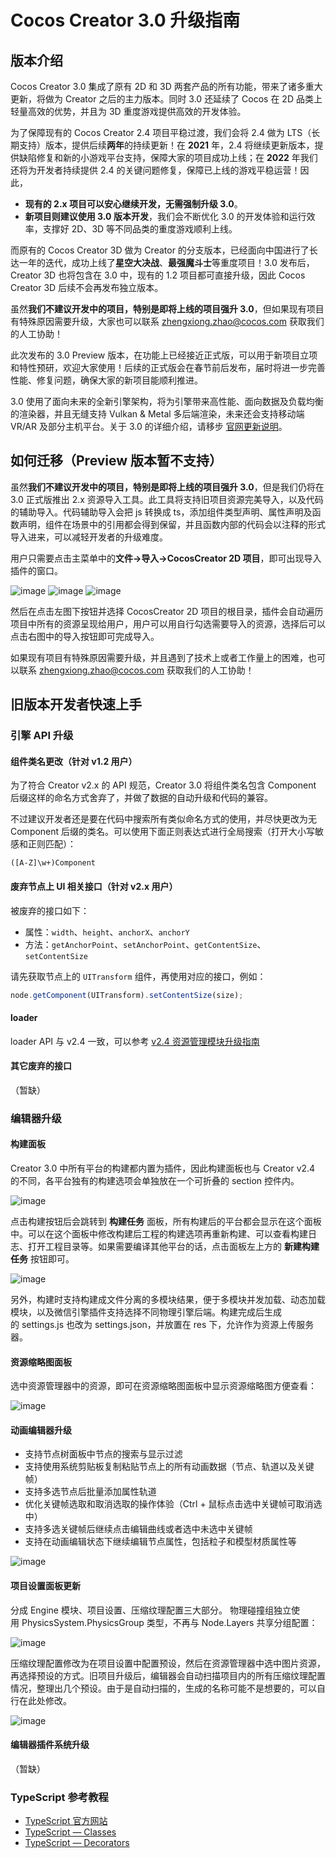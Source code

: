 # Cocos Creator 3.0 升级指南

## 版本介绍

Cocos Creator 3.0 集成了原有 2D 和 3D 两套产品的所有功能，带来了诸多重大更新，将做为 Creator 之后的主力版本。同时 3.0 还延续了 Cocos 在 2D 品类上轻量高效的优势，并且为 3D 重度游戏提供高效的开发体验。

为了保障现有的 Cocos Creator 2.4 项目平稳过渡，我们会将 2.4 做为 LTS（长期支持）版本，提供后续**两年**的持续更新！在 **2021** 年，2.4 将继续更新版本，提供缺陷修复和新的小游戏平台支持，保障大家的项目成功上线；在 **2022** 年我们还将为开发者持续提供 2.4 的关键问题修复，保障已上线的游戏平稳运营！因此，

 - **现有的 2.x 项目可以安心继续开发，无需强制升级 3.0**。
 - **新项目则建议使用 3.0 版本开发**，我们会不断优化 3.0 的开发体验和运行效率，支撑好 2D、3D 等不同品类的重度游戏顺利上线。

而原有的 Cocos Creator 3D 做为 Creator 的分支版本，已经面向中国进行了长达一年的迭代，成功上线了**星空大决战**、**最强魔斗士**等重度项目！3.0 发布后，Creator 3D 也将包含在 3.0 中，现有的 1.2 项目都可直接升级，因此 Cocos Creator 3D 后续不会再发布独立版本。

虽然**我们不建议开发中的项目，特别是即将上线的项目强升 3.0**，但如果现有项目有特殊原因需要升级，大家也可以联系 zhengxiong.zhao@cocos.com 获取我们的人工协助！

此次发布的 3.0 Preview 版本，在功能上已经接近正式版，可以用于新项目立项和特性预研，欢迎大家使用！后续的正式版会在春节前后发布，届时将进一步完善性能、修复问题，确保大家的新项目能顺利推进。

3.0 使用了面向未来的全新引擎架构，将为引擎带来高性能、面向数据及负载均衡的渲染器，并且无缝支持 Vulkan & Metal 多后端渲染，未来还会支持移动端 VR/AR 及部分主机平台。关于 3.0 的详细介绍，请移步 [官网更新说明](https://cocos.com/creator)。

## 如何迁移（Preview 版本暂不支持）

虽然**我们不建议开发中的项目，特别是即将上线的项目强升 3.0**，但是我们仍将在 3.0 正式版推出 2.x 资源导入工具。此工具将支持旧项目资源完美导入，以及代码的辅助导入。代码辅助导入会把 js 转换成 ts，添加组件类型声明、属性声明及函数声明，组件在场景中的引用都会得到保留，并且函数内部的代码会以注释的形式导入进来，可以减轻开发者的升级难度。

用户只需要点击主菜单中的**文件->导入->CocosCreator 2D 项目**，即可出现导入插件的窗口。

![image](https://user-images.githubusercontent.com/1503156/100599538-20b8c880-333b-11eb-9831-bf176730b777.png)
![image](https://user-images.githubusercontent.com/1503156/100599556-26161300-333b-11eb-8b85-31e144300f73.png)
![image](https://user-images.githubusercontent.com/1503156/100599545-23b3b900-333b-11eb-844a-876ad09fe7c6.png)

然后在点击左图下按钮并选择 CocosCreator 2D 项目的根目录，插件会自动遍历项目中所有的资源呈现给用户，用户可以用自行勾选需要导入的资源，选择后可以点击右图中的导入按钮即可完成导入。

如果现有项目有特殊原因需要升级，并且遇到了技术上或者工作量上的困难，也可以联系 zhengxiong.zhao@cocos.com 获取我们的人工协助！

## 旧版本开发者快速上手

### 引擎 API 升级

#### 组件类名更改（针对 v1.2 用户）

为了符合 Creator v2.x 的 API 规范，Creator 3.0 将组件类名包含 Component 后缀这样的命名方式舍弃了，并做了数据的自动升级和代码的兼容。

不过建议开发者还是要在代码中搜索所有类似命名方式的使用，并尽快更改为无 Component 后缀的类名。可以使用下面正则表达式进行全局搜索（打开大小写敏感和正则匹配）：

```
([A-Z]\w+)Component
```

#### 废弃节点上 UI 相关接口（针对 v2.x 用户）

被废弃的接口如下：
- 属性：`width`、`height`、`anchorX`、`anchorY`
- 方法：`getAnchorPoint`、`setAnchorPoint`、`getContentSize`、`setContentSize`

请先获取节点上的 `UITransform` 组件，再使用对应的接口，例如：
```typescript
node.getComponent(UITransform).setContentSize(size);
```

#### loader

loader API 与 v2.4 一致，可以参考 [v2.4 资源管理模块升级指南](https://docs.cocos.com/creator/manual/zh/release-notes/asset-manager-upgrade-guide.html)

#### 其它废弃的接口

（暂缺）

### 编辑器升级

#### 构建面板

Creator 3.0 中所有平台的构建都内置为插件，因此构建面板也与 Creator v2.4 的不同，各平台独有的构建选项会单独放在一个可折叠的 section 控件内。

![image](https://user-images.githubusercontent.com/1503156/100602713-3d56ff80-333f-11eb-8280-d58e262ccc2b.png)

点击构建按钮后会跳转到 **构建任务** 面板，所有构建后的平台都会显示在这个面板中。可以在这个面板中修改构建后工程的构建选项再重新构建、可以查看构建日志、打开工程目录等。如果需要编译其他平台的话，点击面板左上方的 **新建构建任务** 按钮即可。

![image](https://user-images.githubusercontent.com/1503156/100602806-5cee2800-333f-11eb-8dfe-4ba7e8e9283a.png)

另外，构建时支持构建成文件分离的多模块结果，便于多模块并发加载、动态加载模块，以及微信引擎插件支持选择不同物理引擎后端。构建完成后生成的 settings.js 也改为 settings.json，并放置在 res 下，允许作为资源上传服务器。

#### 资源缩略图面板

选中资源管理器中的资源，即可在资源缩略图面板中显示资源缩略图方便查看：

![image](https://user-images.githubusercontent.com/1503156/100602913-78f1c980-333f-11eb-9f9a-18e214548ce7.png)

#### 动画编辑器升级

- 支持节点树面板中节点的搜索与显示过滤
- 支持使用系统剪贴板复制粘贴节点上的所有动画数据（节点、轨道以及关键帧）
- 支持多选节点后批量添加属性轨道
- 优化关键帧选取和取消选取的操作体验（Ctrl + 鼠标点击选中关键帧可取消选中）
- 支持多选关键帧后继续点击编辑曲线或者选中未选中关键帧
- 支持在动画编辑状态下继续编辑节点属性，包括粒子和模型材质属性等

![image](https://user-images.githubusercontent.com/1503156/100603114-a2aaf080-333f-11eb-8bd3-0997721adcb6.png)

#### 项目设置面板更新

分成 Engine 模块、项目设置、压缩纹理配置三大部分。
物理碰撞组独立使用 PhysicsSystem.PhysicsGroup 类型，不再与 Node.Layers 共享分组配置：

![image](https://user-images.githubusercontent.com/1503156/100603220-be15fb80-333f-11eb-9ddd-a6b97455c468.png)

压缩纹理配置修改为在项目设置中配置预设，然后在资源管理器中选中图片资源，再选择预设的方式。旧项目升级后，编辑器会自动扫描项目内的所有压缩纹理配置情况，整理出几个预设。由于是自动扫描的，生成的名称可能不是想要的，可以自行在此处修改。

![image](https://user-images.githubusercontent.com/1503156/100603295-d259f880-333f-11eb-8ff9-c985df953d83.png)

#### 编辑器插件系统升级

（暂缺）

### TypeScript 参考教程

- [TypeScript 官方网站](https://www.typescriptlang.org/)
- [TypeScript — Classes](https://www.typescriptlang.org/docs/handbook/classes.html)
- [TypeScript — Decorators](https://www.typescriptlang.org/docs/handbook/decorators.html)
